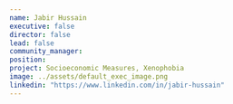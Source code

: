 ```yaml
---
name: Jabir Hussain
executive: false
director: false
lead: false
community_manager:   
position:  
project: Socioeconomic Measures, Xenophobia
image: ../assets/default_exec_image.png
linkedin: "https://www.linkedin.com/in/jabir-hussain"
---
```

